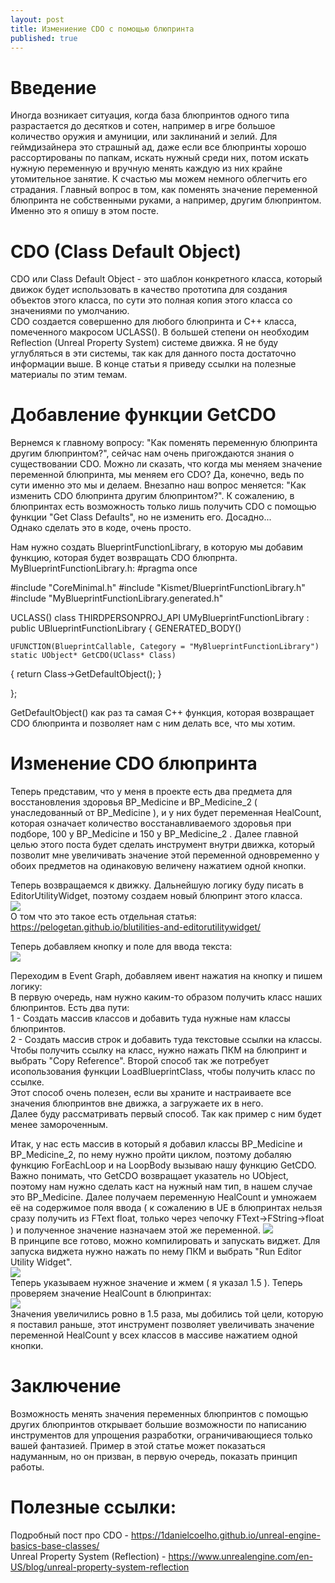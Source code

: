 ```yaml
---
layout: post
title: Измениение CDO с помощью блюпринта
published: true
---
```

# Введение
Иногда возникает ситуация, когда база блюпринтов одного типа разрастается до десятков и сотен, например в игре большое количество оружия и амуниции, или заклинаний и зелий.
Для геймдизайнера это страшный ад, даже если все блюпринты хорошо рассортированы по папкам, искать нужный среди них, потом искать нужную переменную и вручную менять каждую из них крайне утомительное занятие.
К счастью мы можем немного облегчить его страдания.
Главный вопрос в том, как поменять значение переменной блюпринта не собственными руками, а например, другим блюпринтом.  
Именно это я опишу в этом посте.  

# CDO (Class Default Object)
CDO или Class Default Object - это шаблон конкретного класса, который движок будет использовать в качество прототипа для создания объектов этого класса, по сути это полная копия этого класса со значениями по умолчанию.  
CDO создается совершенно для любого блюпринта и С++ класса, помеченного макросом UCLASS(). В большей степени он необходим Reflection (Unreal Property System) системе движка.
Я не буду углубляться в эти системы, так как для данного поста достаточно информации выше. В конце статьи я приведу ссылки на полезные материалы по этим темам.  

# Добавление функции GetCDO
Вернемся к главному вопросу: "Как поменять переменную блюпринта другим блюпринтом?", сейчас нам очень пригождаются знания о существовании CDO. 
Можно ли сказать, что когда мы меняем значение переменной блюпринта, мы меняем его CDO? Да, конечно, ведь по сути именно это мы и делаем. 
Внезапно наш вопрос меняется: "Как изменить CDO блюпринта другим блюпринтом?". К сожалению, в блюпринтах есть возможность только лишь получить CDO с помощью функции "Get Class Defaults",
но не изменить его. Досадно...  
Однако сделать это в коде, очень просто.  

Нам нужно создать BlueprintFunctionLibrary, в которую мы добавим функцию, которая будет возвращать CDO блюпрнта.  
MyBlueprintFunctionLibrary.h:
#pragma once

#include "CoreMinimal.h"
#include "Kismet/BlueprintFunctionLibrary.h"
#include "MyBlueprintFunctionLibrary.generated.h"

UCLASS()
class THIRDPERSONPROJ_API UMyBlueprintFunctionLibrary : public UBlueprintFunctionLibrary
{
	GENERATED_BODY()

    UFUNCTION(BlueprintCallable, Category = "MyBlueprintFunctionLibrary")
    static UObject* GetCDO(UClass* Class)
  {
    return Class->GetDefaultObject();
  }
	
};

GetDefaultObject() как раз та самая C++ функция, которая возвращает CDO блюпринта и позволяет нам с ним делать все, что мы хотим.  

# Изменение CDO блюпринта 
Теперь представим, что у меня в проекте есть два предмета для восстановления здоровья BP_Medicine и BP_Medicine_2 ( унаследованный от BP_Medicine ),
и у них будет переменная HealCount, которая означает количество восстанавливаемого здоровья при подборе, 100 у BP_Medicine и 150 у BP_Medicine_2  .
Далее главной целью этого поста будет сделать инструмент внутри движка, который позволит мне увеличивать значение этой переменной одновременно у обоих предметов на одинаковую величену нажатием одной кнопки.

Теперь возвращаемся к движку. Дальнейшую логику буду писать в EditorUtilityWidget, поэтому создаем новый блюпринт этого класса.  
![]({{site.baseurl}}/images/2023-01-20-change-CDO-by-blueprint/2023-01-20-change-CDO-by-blueprint.1.png)  
О том что это такое есть отдельная статья: https://pelogetan.github.io/blutilities-and-editorutilitywidget/  

Теперь добавляем кнопку и поле для ввода текста:  
![]({{site.baseurl}}/images/2023-01-20-change-CDO-by-blueprint/2023-01-20-change-CDO-by-blueprint.2.png)  

Переходим в Event Graph, добавляем ивент нажатия на кнопку и пишем логику:  
В первую очередь, нам нужно каким-то образом получить класс наших блюпринтов. Есть два пути:  
1 - Создать массив классов и добавить туда нужные нам классы блюпринтов.  
2 - Создать массив строк и добавить туда текстовые ссылки на классы.  
Чтобы получить ссылку на класс, нужно нажать ПКМ на блюпринт и выбрать "Copy Reference". Второй способ так же потребует исопользования функции LoadBlueprintClass, чтобы получить класс по ссылке.  
Этот способ очень полезен, если вы храните и настраиваете все значения блюпринтов вне движка, а загружаете их в него.  
Далее буду рассматривать первый способ. Так как пример с ним будет менее замороченным.  

Итак, у нас есть массив в который я добавил классы BP_Medicine и BP_Medicine_2, по нему нужно пройти циклом, поэтому добаляю функцию ForEachLoop и на LoopBody вызываю нашу функцию GetCDO.
Важно понимать, что GetCDO возвращает указатель но UObject, поэтому нам нужно сделать каст на нужный нам тип, в нашем случае это BP_Medicine. Далее получаем переменную HealCount и умножаем её на
содержимое поля ввода ( к сожалению в UE в блюпринтах нельзя сразу получить из FText float, только через чепочку FText->FString->float ) и полученное значение назначаем этой же переменной.
![]({{site.baseurl}}/images/2023-01-20-change-CDO-by-blueprint/2023-01-20-change-CDO-by-blueprint.3.png)  
В принципе все готово, можно компилировать и запускать виджет. Для запуска виджета нужно нажать по нему ПКМ и выбрать "Run Editor Utility Widget".  
![]({{site.baseurl}}/images/2023-01-20-change-CDO-by-blueprint/2023-01-20-change-CDO-by-blueprint.4.png)  
Теперь указываем нужное значение и жмем ( я указал 1.5 ). Теперь проверяем значение HealCount в блюпринтах:  
![]({{site.baseurl}}/images/2023-01-20-change-CDO-by-blueprint/2023-01-20-change-CDO-by-blueprint.5.png)  
Значения увеличились ровно в 1.5 раза, мы добились той цели, которую я поставил раньше, этот инструмент позволяет увеличивать значение переменной HealCount у всех классов в массиве нажатием одной кнопки.

# Заключение
Возможность менять значения переменных блюпринтов с помощью других блюпринтов открывает большие возможности по написанию инструментов для упрощения разработки, ограничивающиеся только вашей фантазией.
Пример в этой статье может показаться надуманным, но он призван, в первую очередь, показать принцип работы.  

# Полезные ссылки:
Подробный пост про CDO - https://1danielcoelho.github.io/unreal-engine-basics-base-classes/  
Unreal Property System (Reflection) - https://www.unrealengine.com/en-US/blog/unreal-property-system-reflection
